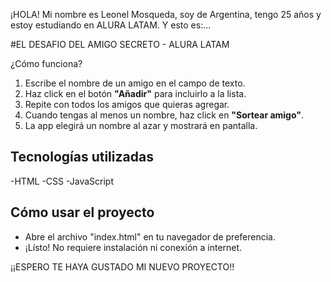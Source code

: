 ¡HOLA!
Mi nombre es Leonel Mosqueda, soy de Argentina, tengo 25 años y estoy estudiando en ALURA LATAM. Y esto es:...

#EL DESAFIO DEL AMIGO SECRETO - ALURA LATAM

¿Cómo funciona?
1. Escribe el nombre de un amigo en el campo de texto.
2. Haz click en el botón **"Añadir"** para incluirlo a la lista.
3. Repite con todos los amigos que quieras agregar.
4. Cuando tengas al menos un nombre, haz click en **"Sortear amigo"**.
5. La app elegirá un nombre al azar y mostrará en pantalla.

## Tecnologías utilizadas 
-HTML
-CSS
-JavaScript

## Cómo usar el proyecto
- Abre el archivo "index.html" en tu navegador de preferencia.
- ¡Lísto! No requiere instalación ni conexión a internet.


¡¡ESPERO TE HAYA GUSTADO MI NUEVO PROYECTO!!
 